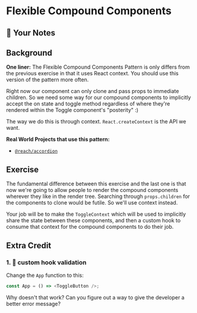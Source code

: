 # Flexible Compound Components

## 📝 Your Notes

## Background

**One liner:** The Flexible Compound Components Pattern is only differs from the
previous exercise in that it uses React context. You should use this version of
the pattern more often.

Right now our component can only clone and pass props to immediate children. So
we need some way for our compound components to implicitly accept the on state
and toggle method regardless of where they're rendered within the Toggle
component's "posterity" :)

The way we do this is through context. `React.createContext` is the API we want.

**Real World Projects that use this pattern:**

- [`@reach/accordion`](https://reacttraining.com/reach-ui/accordion)

## Exercise

The fundamental difference between this exercise and the last one is that now
we're going to allow people to render the compound components wherever they like
in the render tree. Searching through `props.children` for the components to
clone would be futile. So we'll use context instead.

Your job will be to make the `ToggleContext` which will be used to implicitly
share the state between these components, and then a custom hook to consume that
context for the compound components to do their job.

## Extra Credit

### 1. 💯 custom hook validation

Change the `App` function to this:

```javascript
const App = () => <ToggleButton />;
```

Why doesn't that work? Can you figure out a way to give the developer a better
error message?